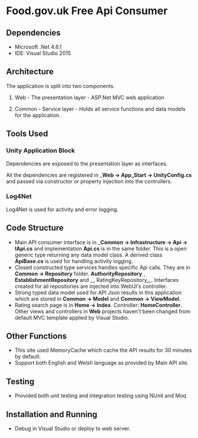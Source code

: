 # Food.gov.uk Free Api Consumer

## Dependencies

+ Microsoft .Net 4.6.1
+ IDE: Visual Studio 2015


## Architecture

The application is split into two components.

1. Web - The presentation layer - ASP.Net MVC web application

2. Common - Service layer - Holds all service functions and data models for the application.


## Tools Used

### Unity Application Block

Dependencies are exposed to the presentation layer as interfaces.

All the dependencies are registered in ___Web -> App_Start -> UnityConfig.cs__ and passed via constructor or property injection into the controllers.

### Log4Net
Log4Net is used for activity and error logging.

## Code Structure

+ Main API consumer interface is in ___Common -> Infrastructure -> Api -> IApi.cs__ and implementation __Api.cs__ is in the same folder. This is a open generic type returning any data model class. A derived class __ApiBase.cs__ is used for handling activity logging.
+ Closed constructed type services handles specific Api calls. They are in __Common -> Repository__ folder. __AuthorityRepository__ , __EstablishmentRepository__ and __ RatingKeyRepository__. Interfaces created for all repositories are injected into WebUI's controller. 
+ Strong typed data model used for API Json results in this application which are stored in __Common -> Model__ and __Common -> ViewModel.__
+ Rating search page is in __Home -> Index__. Controller: __HomeController__. Other views and controllers in __Web__ projects haven't been changed from default MVC template applied by Visual Studio.

## Other Functions
+ This site used MemoryCache which cache the API results for 30 minutes by default. 
+ Support both English and Welsh language as provided by Main API site. 

## Testing
   
+ Provided both unit testing and integration testing using NUnit and Moq

## Installation and Running
+ Debug in Visual Studio or deploy to web server.
